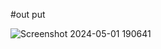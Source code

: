 #out put 

![Screenshot 2024-05-01 190641](https://github.com/Manish6386/8-th-css-project/assets/167522780/66e11390-6870-4efa-95e5-e5025dc4249d)
